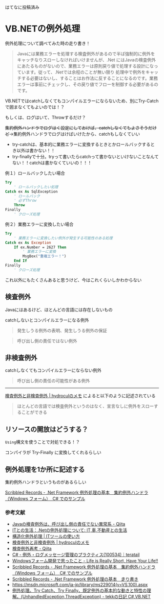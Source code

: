 はてなに投稿済み

# VB.NETの例外処理

例外処理について調べてみた時の走り書き！

> Javaには業務エラーを処理する検査例外があるので半ば強制的に例外をキャッチなりスローしなければいけませんが、.Net にはJavaの検査例外にあたるものがないので、業務エラーは原則戻り値で処理する設計になっています。従って、.Netでは余程のことが無い限り 処理中で例外をキャッチする必要はないし、することはお作法に反することになるのです。業務エラーは事前にチェックし、その戻り値でフローを制御する必要があるのです。

VB.NETではcatchしなくてもコンパイルエラーにならないため、別にTry-Catchで囲まなくてもよいのでは！？

もしくは、ログはいて、Throwするだけ？

~~集約例外ハンドラでログはく設定にしておけば、catchしなくてもよさそうだけど~~→集約例外ハンドラでログはけばいけたから、catchもしなくていい

- try-catchは、基本的に業務エラーに変換するときとかロールバックするとき以外は書かない！！
- try-finallyで十分。tryって書いたらcatchって書かないといけないことなんてない！！catchは書かなくていいの！！！

例１）ロールバックしたい場合

```vb
Try
    ' ロールバックしたい処理
Catch ex As SqlException
    ' ロールバック
    ' 必ずThrow
    Throw
Finally
    ' クローズ処理
```

例２）業務エラーに変換したい場合
```vb
Try
    ' 業務エラーに変換したい例外が発生する可能性のある処理
Catch ex As Exception
    If ex.Number = 2627 Then
        ' 業務エラーに変換
        MsgBox("重複エラー！")
    End If
Finally
    ' クローズ処理
```

これ以外にもたくさんあると思うけど、今はこれくらいしかわからない

## 検査例外

Javaにはあるけど、ほとんどの言語には存在しないもの

catchしないとコンパイルエラーになる例外

> 発生しうる例外の表明、発生しうる例外の保証

> 呼び出し側の責任ではない例外

## 非検査例外

catchしなくてもコンパイルエラーにならない例外

> 呼び出し側の責任の可能性がある例外

---

[検査例外と非検査例外 | hydroculのメモ](https://hydrocul.github.io/wiki/programming_languages_diff/exception/checked.html) によると以下のように記述されている

> ほとんどの言語では検査例外というのはなく、宣言なしに例外をスローすることができる

## リソースの開放はどうする？

`Using`構文を使うことで対処できる！？

コンパイラが Try-Finally に変換してくれるらしい

## 例外処理を1か所に記述する

集約例外ハンドラというものがあるらしい

[Scribbled Records - .Net Framework 例外処理の基本　集約例外ハンドラ（Windows フォーム）　C# でのサンプル](http://msyi303.blog130.fc2.com/blog-entry-13.html) 

### 参考文献

- [Javaの検査例外は、呼び出し側の責任でない異常系 - Qiita](https://qiita.com/yuba/items/d41290eca726559cd743)
- [ITとの生活：.Netの例外処理について: IT,車,不動産との生活](http://y373.cocolog-nifty.com/blog/2013/07/itnet-198f.html)
- [構造化例外処理 | ITツールの使い方](http://fksekiguchi.sakura.ne.jp/wp/it_basic_understanding/java/structuredexceptionhandling)
- [検査例外と非検査例外 | hydroculのメモ](https://hydrocul.github.io/wiki/programming_languages_diff/exception/checked.html)
- [検査例外再考 - Qiita](https://qiita.com/Kokudori/items/0fe9181d8eec8d933c98)
- [C# - 例外・ログメッセージ管理のプラクティス(100534)｜teratail](https://teratail.com/questions/100534)
- [Windowsフォーム開発で思ったこと - Life is Really Short, Have Your Life!!](http://aroundthedistance.hatenadiary.jp/entry/2011/10/13/195340)
- [Scribbled Records - .Net Framework 例外処理の基本　集約例外ハンドラ（Windows フォーム）　C# でのサンプル](http://msyi303.blog130.fc2.com/blog-entry-13.html)
- [Scribbled Records - .Net Framework 例外処理の基本　走り書き](http://msyi303.blog130.fc2.com/blog-entry-7.html)
- https://msdn.microsoft.com/ja-jp/library/ms229014(v=VS.100).aspx
- [例外処理。Try Catch、Try Finally、既定例外の基本的な動きと特性の理解。(UnhandledException,ThreadException) - tekkの日記 C#,VB.NET](http://d.hatena.ne.jp/tekk/touch/20120407/1333809539)